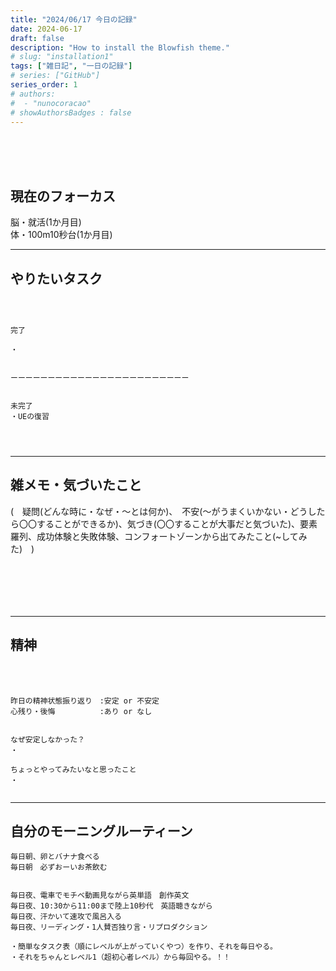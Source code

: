 ```yaml
---
title: "2024/06/17 今日の記録"
date: 2024-06-17
draft: false
description: "How to install the Blowfish theme."
# slug: "installation1"
tags: ["雑日記", "一日の記録"]
# series: ["GitHub"]
series_order: 1
# authors:
#  - "nunocoracao"
# showAuthorsBadges : false 
---
```







<br><br><br>


## 現在のフォーカス
脳・就活(1か月目)
<br>
体・100m10秒台(1か月目)

* * *
## やりたいタスク
```



完了

・


ーーーーーーーーーーーーーーーーーーーーーーーー


未完了
・UEの復習




```











* * *
## 雑メモ・気づいたこと
(　疑問(どんな時に・なぜ・～とは何か)、　不安(～がうまくいかない・どうしたら〇〇することができるか)、気づき(〇〇することが大事だと気づいた)、要素羅列、成功体験と失敗体験、コンフォートゾーンから出てみたこと(~してみた)　)
```






```






* * *
## 精神
　
```

昨日の精神状態振り返り　:安定 or 不安定
心残り・後悔　　　　　　:あり or なし


なぜ安定しなかった？
・

ちょっとやってみたいなと思ったこと
・


```



* * *
## 自分のモーニングルーティーン

```
毎日朝、卵とバナナ食べる
毎日朝　必ずおーいお茶飲む


毎日夜、電車でモチベ動画見ながら英単語　創作英文
毎日夜、10:30から11:00まで陸上10秒代　英語聴きながら
毎日夜、汗かいて速攻で風呂入る
毎日夜、リーディング・1人賛否独り言・リプロダクション

・簡単なタスク表（順にレベルが上がっていくやつ）を作り、それを毎日やる。
・それをちゃんとレベル1（超初心者レベル）から毎回やる。！！

```



